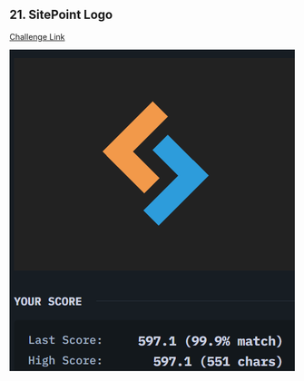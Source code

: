 ## 21. SitePoint Logo  
[Challenge Link](https://cssbattle.dev/play/21)  

![Question](../../images/21.png)